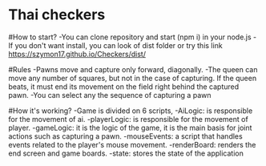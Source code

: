 # Thai checkers


#How to start? -You can clone repository and start (npm i) in your node.js -If you don't want install, you can look of dist folder or try this link https://szymon17.github.io/Checkers/dist/

#Rules
  -Pawns move and capture only forward, diagonally.
  -The queen can move any number of squares, but not in the case of capturing. If the queen beats, it must end its movement on the field right behind the captured pawn.
  -You can select any the sequence of capturing a pawn
    
#How it's working? -Game is divided on 6 scripts,
  -AiLogic: is responsible for the movement of ai.
  -playerLogic: is responsible for the movement of player.
  -gameLogic: it is the logic of the game, it is the main basis for joint actions such as capturing a pawn.
  -mouseEvents: a script that handles events related to the player's mouse movement.
  -renderBoard: renders the end screen and game boards.
  -state: stores the state of the application
